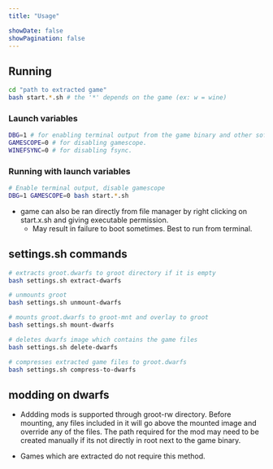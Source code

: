 ```yaml
---
title: "Usage"

showDate: false
showPagination: false
---
```


## Running
```bash
cd "path to extracted game"
bash start.*.sh # the '*' depends on the game (ex: w = wine)
```

### Launch variables
```bash
DBG=1 # for enabling terminal output from the game binary and other software ran.
GAMESCOPE=0 # for disabling gamescope.
WINEFSYNC=0 # for disabling fsync.
```

### Running with launch variables
```bash
# Enable terminal output, disable gamescope
DBG=1 GAMESCOPE=0 bash start.*.sh
```

- game can also be ran directly from file manager by right clicking on start.x.sh and giving executable permission.
  - May result in failure to boot sometimes. Best to run from terminal.

## settings.sh commands
```bash
# extracts groot.dwarfs to groot directory if it is empty
bash settings.sh extract-dwarfs

# unmounts groot
bash settings.sh unmount-dwarfs

# mounts groot.dwarfs to groot-mnt and overlay to groot
bash settings.sh mount-dwarfs

# deletes dwarfs image which contains the game files
bash settings.sh delete-dwarfs

# compresses extracted game files to groot.dwarfs
bash settings.sh compress-to-dwarfs
```

## modding on dwarfs

- Addding mods is supported through groot-rw directory. Before mounting, any files included in it will go above the mounted image and override any of the files. The path required for the mod may need to be created manually if its not directly in root next to the game binary.

- Games which are extracted do not require this method.

